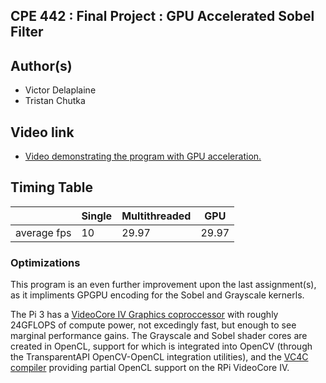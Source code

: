 ## CPE 442 : Final Project : GPU Accelerated Sobel Filter

## Author(s)
* Victor Delaplaine
* Tristan Chutka

## Video link
* [Video demonstrating the program with GPU acceleration.](https://youtu.be/g0mPtUYl0p4)

## Timing Table
|           | Single | Multithreaded |    GPU    |
|-----------|--------|---------------|-----------|
|average fps|   10   |     29.97     |   29.97   |


### Optimizations
This program is an even further improvement upon the last assignment(s), as it impliments GPGPU encoding for the Sobel and Grayscale kernerls. 

The Pi 3 has a [VideoCore IV Graphics coproccessor](https://en.wikipedia.org/wiki/VideoCore#Table_of_SoCs_adopting_VideoCore_SIP_blocks) with roughly 24GFLOPS of compute power, not excedingly fast, but enough to see marginal performance gains. The Grayscale and Sobel shader cores are created in OpenCL, support for which is integrated into OpenCV (through the TransparentAPI OpenCV-OpenCL integration utilities), and the [VC4C compiler](https://github.com/doe300/VC4C) providing partial OpenCL support on the RPi VideoCore IV. 

